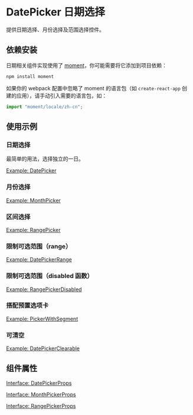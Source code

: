 # DatePicker 日期选择

提供日期选择、月份选择及范围选择控件。

## 依赖安装

日期相关组件实现使用了 [moment](http://momentjs.com/)，你可能需要将它添加到项目依赖：

```
npm install moment
```

如果你的 webpack 配置中忽略了 moment 的语言包（如 `create-react-app` 创建的应用），请手动引入需要的语言包，如：

```js
import "moment/locale/zh-cn";
```

## 使用示例

<!-- <Half> -->

### 日期选择

最简单的用法，选择独立的一日。

[Example: DatePicker](./_example/DatePickerExample.jsx)

### 月份选择

[Example: MonthPicker](./_example/MonthPickerExample.jsx)

### 区间选择

[Example: RangePicker](./_example/RangePickerExample.jsx)

### 限制可选范围（range）

[Example: DatePickerRange](./_example/DatePickerRangeExample.jsx)

### 限制可选范围（disabled 函数）

[Example: RangePickerDisabled](./_example/RangePickerDisabledExample.jsx)

### 搭配预置选项卡

[Example: PickerWithSegment](./_example/PickerWithSegmentExample.jsx)

### 可清空

[Example: DatePickerClearable](./_example/DatePickerClearableExample.jsx)

<!-- </Half> -->

## 组件属性

[Interface: DatePickerProps](./DatePicker.tsx)

[Interface: MonthPickerProps](./MonthPicker.tsx)

[Interface: RangePickerProps](./RangePicker.tsx)
